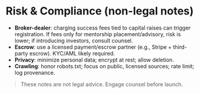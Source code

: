 ﻿# Risk & Compliance (non-legal notes)

- **Broker-dealer**: charging success fees tied to capital raises can trigger registration. If fees only for mentorship placement/advisory, risk is lower; if introducing investors, consult counsel.
- **Escrow**: use a licensed payment/escrow partner (e.g., Stripe + third-party escrow). KYC/AML likely required.
- **Privacy**: minimize personal data; encrypt at rest; allow deletion.
- **Crawling**: honor robots.txt; focus on public, licensed sources; rate limit; log provenance.

> These notes are not legal advice. Engage counsel before launch.

